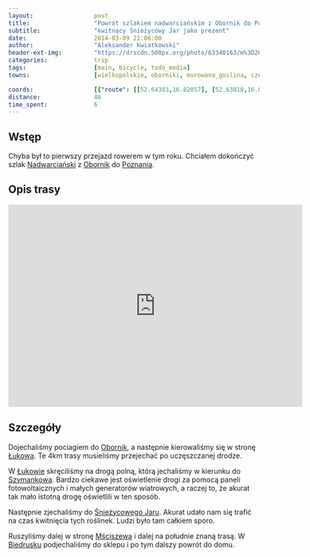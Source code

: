 ```yaml
---
layout:                 post
title:                  "Powrót szlakiem nadwarciańskim z Obornik do Poznania"
subtitle:               "kwitnący Śnieżycowy Jar jako prezent"
date:                   2014-03-09 21:00:00
author:                 "Aleksander Kwiatkowski"
header-ext-img:         "https://drscdn.500px.org/photo/63340163/m%3D2048/3cb81337b0bdb0ab84db53bdf5c66e1c"
categories:             trip
tags:                   [main, bicycle, todo_media]
towns:                  [wielkopolskie, oborniki, murowana_goslina, czerwonak, poznan]

coords:                 [{"route": [[52.64383,16.82057], [52.63810,16.87825], [52.62763,16.91610], [52.61893,16.93661], [52.61184,16.92649], [52.60845,16.93584], [52.60861,16.95670], [52.58948,16.97009], [52.58348,16.97189], [52.57639,16.95979], [52.54164,16.96562], [52.54080,16.95361]], "type": "bicycle"}]
distance:               46
time_spent:             6
---
```


[wiki-nadwiarcianski]:      https://pl.wikipedia.org/wiki/Nadwarcia%C5%84ski_Szlak_Rowerowy
[wiki-oborniki]:            https://pl.wikipedia.org/wiki/Oborniki
[wiki-poznan]:              https://pl.wikipedia.org/wiki/Pozna%C5%84
[wiki-lukowo]:              https://pl.wikipedia.org/wiki/%C5%81ukowo_(powiat_obornicki)
[wiki-szymankowo]:          https://pl.wikipedia.org/wiki/Szymankowo_(wojew%C3%B3dztwo_wielkopolskie)
[wiki-sniezycowy-jar]:      https://pl.wikipedia.org/wiki/Rezerwat_przyrody_%C5%9Anie%C5%BCycowy_Jar
[wiki-msciszewo]:           https://pl.wikipedia.org/wiki/M%C5%9Bciszewo
[wiki-biedrusko]:           https://pl.wikipedia.org/wiki/Biedrusko


Wstęp
-----

Chyba był to pierwszy przejazd rowerem w tym roku. Chciałem dokończyć szlak [Nadwarciański][wiki-nadwiarcianski]
z [Obornik][wiki-oborniki] do [Poznania][wiki-poznan].

Opis trasy
----------

<iframe height='405' width='590' frameborder='0' allowtransparency='true' scrolling='no' src='https://www.strava.com/activities/137188547/embed/d3897d8b3efa0b17470a3b9ac8ba485a099d665b'></iframe>

Szczegóły
---------

Dojechaliśmy pociagiem do [Obornik][wiki-oborniki], a następnie kierowaliśmy się w stronę
[Łukowa][wiki-lukowo]. Te 4km trasy musieliśmy przejechać po uczęszczanej drodze.

W [Łukowie][wiki-lukowo] skręciliśmy na drogą polną, którą jechaliśmy w kierunku
do [Szymankowa][wiki-szymankowo]. Bardzo ciekawe jest oświetlenie drogi za pomocą
paneli fotowoltaicznych i małych generatorów wiatrowych, a raczej to, że akurat
tak mało istotną drogę oświetlili w ten sposób.

Następnie zjechaliśmy do [Śnieżycowego Jaru][wiki-sniezycowy-jar]. Akurat
udało nam się trafić na czas kwitnięcia tych roślinek. Ludzi było tam całkiem sporo.

Ruszyliśmy dalej w stronę [Mściszewa][wiki-msciszewo] i dalej na południe znaną
trasą. W [Biedrusku][wiki-biedrusko] podjechaliśmy do sklepu i po tym dalszy powrót do
domu.
